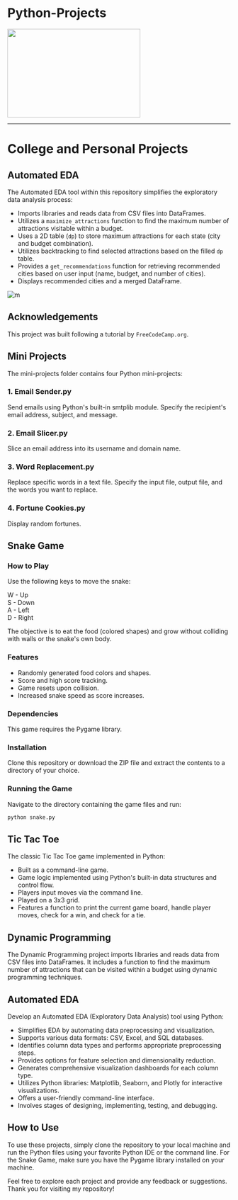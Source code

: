 # Python-Projects
<img src="https://github.com/MennahMabrouk/Python-Projects/assets/101124995/5c244f6b-1976-4bac-a485-30abbef620cd" width="300" height="200">

*************
# College and Personal Projects 

## Automated EDA

The Automated EDA tool within this repository simplifies the exploratory data analysis process:

- Imports libraries and reads data from CSV files into DataFrames.
- Utilizes a `maximize_attractions` function to find the maximum number of attractions visitable within a budget.
- Uses a 2D table (`dp`) to store maximum attractions for each state (city and budget combination).
- Utilizes backtracking to find selected attractions based on the filled `dp` table.
- Provides a `get_recommendations` function for retrieving recommended cities based on user input (name, budget, and number of cities).
- Displays recommended cities and a merged DataFrame.

![m](https://user-images.githubusercontent.com/101124995/226924957-24d433c7-907c-46d7-851c-00546a6b17e7.jpg)

## Acknowledgements

This project was built following a tutorial by `FreeCodeCamp.org`.

## Mini Projects

The mini-projects folder contains four Python mini-projects:

### 1. Email Sender.py

Send emails using Python's built-in smtplib module. Specify the recipient's email address, subject, and message.

### 2. Email Slicer.py

Slice an email address into its username and domain name.

### 3. Word Replacement.py

Replace specific words in a text file. Specify the input file, output file, and the words you want to replace.

### 4. Fortune Cookies.py

Display random fortunes.

## Snake Game

### How to Play

Use the following keys to move the snake:

W - Up  
S - Down  
A - Left  
D - Right  

The objective is to eat the food (colored shapes) and grow without colliding with walls or the snake's own body.

### Features

- Randomly generated food colors and shapes.
- Score and high score tracking.
- Game resets upon collision.
- Increased snake speed as score increases.

### Dependencies

This game requires the Pygame library.

### Installation

Clone this repository or download the ZIP file and extract the contents to a directory of your choice.

### Running the Game

Navigate to the directory containing the game files and run:

```python
python snake.py
```

## Tic Tac Toe

The classic Tic Tac Toe game implemented in Python:

- Built as a command-line game.
- Game logic implemented using Python's built-in data structures and control flow.
- Players input moves via the command line.
- Played on a 3x3 grid.
- Features a function to print the current game board, handle player moves, check for a win, and check for a tie.

## Dynamic Programming

The Dynamic Programming project imports libraries and reads data from CSV files into DataFrames. It includes a function to find the maximum number of attractions that can be visited within a budget using dynamic programming techniques.

## Automated EDA

Develop an Automated EDA (Exploratory Data Analysis) tool using Python:

- Simplifies EDA by automating data preprocessing and visualization.
- Supports various data formats: CSV, Excel, and SQL databases.
- Identifies column data types and performs appropriate preprocessing steps.
- Provides options for feature selection and dimensionality reduction.
- Generates comprehensive visualization dashboards for each column type.
- Utilizes Python libraries: Matplotlib, Seaborn, and Plotly for interactive visualizations.
- Offers a user-friendly command-line interface.
- Involves stages of designing, implementing, testing, and debugging.

## How to Use

To use these projects, simply clone the repository to your local machine and run the Python files using your favorite Python IDE or the command line. For the Snake Game, make sure you have the Pygame library installed on your machine.

Feel free to explore each project and provide any feedback or suggestions. Thank you for visiting my repository!

